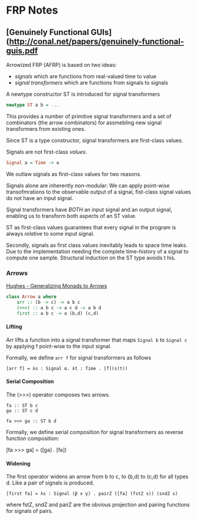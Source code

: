 # FRP Notes

## [Genuinely Functional GUIs](http://conal.net/papers/genuinely-functional-guis.pdf

Arrowized FRP (AFRP) is based on two ideas:

- _signals_ which are functions from real-valued time to value
- _signal transformers_ which are functions from signals to signals

A newtype constructor ST is introduced for signal transformers

```haskell
newtype ST a b = ...
```

This provides a number of primitive signal transformers and a set of combinators (the arrow combinators) for assmebling new signal transformers from existing ones.

Since ST is a type constructor, signal transformers are first-class values.

Signals are not first-class _values_.

```haskell
Signal a = Time -> a
```

We outlaw signals as first-class values for two reasons.

Signals alone are inherently non-modular: We can apply point-wise transofmrations to the observable output of a signal, fist-class signal values do not have an input signal.

Signal transformers have _BOTH_ an input signal and an output signal, enabling us to transform both aspects of an ST value.

ST as first-class values guarantees that every signal in the program is always _relative_ to some input signal.

Secondly, signals as first class values inevitably leads to space time leaks. Due to the implementation needing the complete time-history of a signal to compute one sample. Structural induction on the ST type avoids t his.

### Arrows

[Hughes -  Generalizing Monads to Arrows](http://www.cse.chalmers.se/~rjmh/Papers/arrows.pdf)

```haskell
class Arrow a where
    arr :: (b -> c) -> a b c
    (>>>) :: a b c -> a c d -> a b d
    first :: a b c -> a (b,d) (c,d)
```

#### Lifting

Arr lifts a function into a signal transformer that maps `Signal b` to `Signal c` by applying f point-wise to the input signal.

Formally, we define `arr f` for signal transformers as follows

```
[arr f] = λs : Signal α. λt : Time . [f](s(t))
```

#### Serial Composition

The (>>>) operator composes two arrows.

```
fa :: ST b c
ga :: ST c d

fa >>> ga :: ST b d
```

Formally, we define serial composition for signal transformers as reverse function composition:

[fa >>> ga] = ([ga] . [fa])

#### Widening

The first operator widens an arrow from b to c, to (b,d) to (c,d) for all types d.
Like a pair of signals is produced.

```
[first fa] = λs : Signal (β x γ) . pairZ ([fa] (fstZ s)) (sndZ s)
```

where fstZ, sndZ and pairZ are the obvious projection and pairing functions for signals of pairs.
